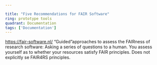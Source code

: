 ```yaml
---

title: "Five Recommendations for FAIR Software"
ring: prototype tools
quadrant: Documentation
tags: ['Documentation']
---
```

https://fair-software.nl/
“Guided”approaches to assess the FAIRness of research software: Asking a series of questions to a human. You assess yourself as to whether your resources satisfy FAIR principles. Does not explicitly se FAIR4RS principles.
